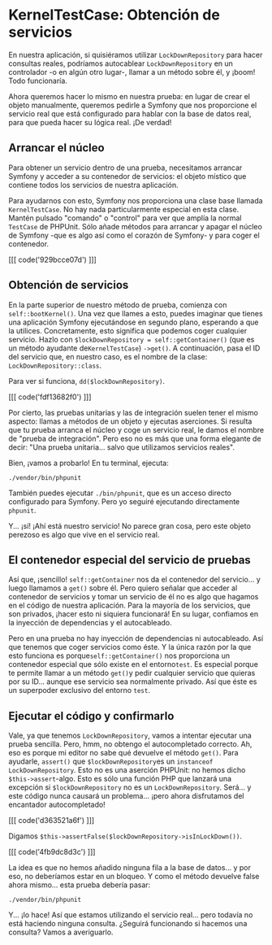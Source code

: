 # KernelTestCase: Obtención de servicios

En nuestra aplicación, si quisiéramos utilizar `LockDownRepository` para hacer consultas reales, podríamos autocablear `LockDownRepository` en un controlador -o en algún otro lugar-, llamar a un método sobre él, y ¡boom! Todo funcionaría.

Ahora queremos hacer lo mismo en nuestra prueba: en lugar de crear el objeto manualmente, queremos pedirle a Symfony que nos proporcione el servicio real que está configurado para hablar con la base de datos real, para que pueda hacer su lógica real. ¡De verdad!

## Arrancar el núcleo

Para obtener un servicio dentro de una prueba, necesitamos arrancar Symfony y acceder a su contenedor de servicios: el objeto místico que contiene todos los servicios de nuestra aplicación.

Para ayudarnos con esto, Symfony nos proporciona una clase base llamada `KernelTestCase`. No hay nada particularmente especial en esta clase. Mantén pulsado "comando" o "control" para ver que amplía la normal `TestCase` de PHPUnit. Sólo añade métodos para arrancar y apagar el núcleo de Symfony -que es algo así como el corazón de Symfony- y para coger el contenedor.

[[[ code('929bcce07d') ]]]

## Obtención de servicios

En la parte superior de nuestro método de prueba, comienza con `self::bootKernel()`. Una vez que llames a esto, puedes imaginar que tienes una aplicación Symfony ejecutándose en segundo plano, esperando a que la utilices. Concretamente, esto significa que podemos coger cualquier servicio. Hazlo con `$lockDownRepository = self::getContainer()` (que es un método ayudante de`KernelTestCase`) `->get()`. A continuación, pasa el ID del servicio que, en nuestro caso, es el nombre de la clase: `LockDownRepository::class`.

Para ver si funciona, `dd($lockDownRepository)`.

[[[ code('fdf13682f0') ]]]

Por cierto, las pruebas unitarias y las de integración suelen tener el mismo aspecto: llamas a métodos de un objeto y ejecutas aserciones. Si resulta que tu prueba arranca el núcleo y coge un servicio real, le damos el nombre de "prueba de integración". Pero eso no es más que una forma elegante de decir: "Una prueba unitaria... salvo que utilizamos servicios reales".

Bien, ¡vamos a probarlo! En tu terminal, ejecuta:

```terminal
./vendor/bin/phpunit
```

También puedes ejecutar `./bin/phpunit`, que es un acceso directo configurado para Symfony. Pero yo seguiré ejecutando directamente `phpunit`.

Y... ¡sí! ¡Ahí está nuestro servicio! No parece gran cosa, pero este objeto perezoso es algo que vive en el servicio real.

## El contenedor especial del servicio de pruebas

Así que, ¡sencillo! `self::getContainer` nos da el contenedor del servicio... y luego llamamos a `get()` sobre él. Pero quiero señalar que acceder al contenedor de servicios y tomar un servicio de él no es algo que hagamos en el código de nuestra aplicación. Para la mayoría de los servicios, que son privados, ¡hacer esto ni siquiera funcionará! En su lugar, confiamos en la inyección de dependencias y el autocableado.

Pero en una prueba no hay inyección de dependencias ni autocableado. Así que tenemos que coger servicios como éste. Y la única razón por la que esto funciona es porque`self::getContainer()` nos proporciona un contenedor especial que sólo existe en el entorno`test`. Es especial porque te permite llamar a un método `get()`y pedir cualquier servicio que quieras por su ID... aunque ese servicio sea normalmente privado. Así que éste es un superpoder exclusivo del entorno `test`.

## Ejecutar el código y confirmarlo

Vale, ya que tenemos `LockDownRepository`, vamos a intentar ejecutar una prueba sencilla. Pero, hmm, no obtengo el autocompletado correcto. Ah, eso es porque mi editor no sabe qué devuelve el método `get()`. Para ayudarle, `assert()` que `$lockDownRepository`es un `instanceof LockDownRepository`. Esto no es una aserción PHPUnit: no hemos dicho `$this->assert`-algo. Esto es sólo una función PHP que lanzará una excepción si `$lockDownRepository` no es un `LockDownRepository`. Será... 
y este código nunca causará un problema... ¡pero ahora disfrutamos del encantador autocompletado!

[[[ code('d363521a6f') ]]]

Digamos `$this->assertFalse($lockDownRepository->isInLockDown())`.

[[[ code('4fb9dc8d3c') ]]]

La idea es que no hemos añadido ninguna fila a la base de datos... y por eso, no deberíamos estar en un bloqueo. Y como el método devuelve false ahora mismo... esta prueba debería pasar:

```terminal-silent
./vendor/bin/phpunit
```

Y... ¡lo hace! Así que estamos utilizando el servicio real... pero todavía no está haciendo ninguna consulta. ¿Seguirá funcionando si hacemos una consulta? Vamos a averiguarlo.
